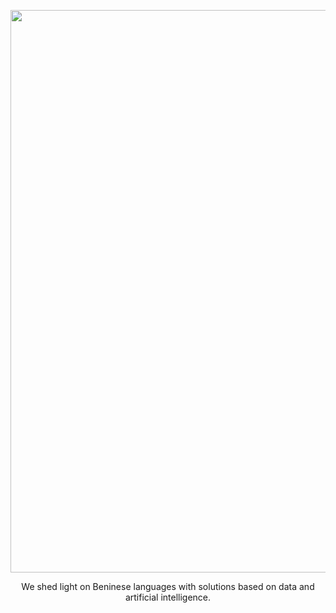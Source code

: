 <p align="center">
  <a href="https://imole.bj/">
  <img width="900" src="https://github.com/imole-bj/.github/assets/90460864/93ecd00c-0368-4ed0-ac00-3388c8ba5543"></a>
</p>

<div align="center">
We shed light on Beninese languages with solutions based on data and artificial intelligence.
</div>
